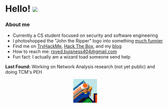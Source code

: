 # Hello! <img src="https://media.giphy.com/media/hvRJCLFzcasrR4ia7z/giphy.gif" width="25px">

### About me
- Currently a CS student focused on security and software engineering
- I photoshopped the "John the Ripper" logo into something [much funnier](https://github.com/An00bRektn/john-the-child)
- Find me on [TryHackMe](https://tryhackme.com/p/An00bRektn), [Hack The Box](app.hackthebox.eu/users/483018), and my [blog](an00brektn.github.io)
- How to reach me: rsyed.buisness404@gmail.com
- Fun fact: I actually am a wizard toad someone send help

**Last Found:** Working on Network Analysis research (not yet public) and doing TCM's PEH

<p align="center">
    <img src = "./wizzyboy.jpg" width="75px">
</p>
<!--
**An00bRektn/An00bRektn** is a ✨ _special_ ✨ repository because its `README.md` (this file) appears on your GitHub profile.
-->
